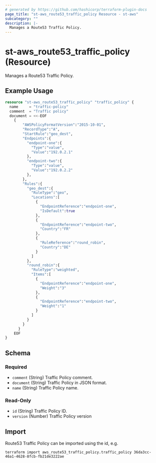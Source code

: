 ```yaml
---
# generated by https://github.com/hashicorp/terraform-plugin-docs
page_title: "st-aws_route53_traffic_policy Resource - st-aws"
subcategory: ""
description: |-
  Manages a Route53 Traffic Policy.
---
```


# st-aws_route53_traffic_policy (Resource)

Manages a Route53 Traffic Policy.

## Example Usage

```terraform
resource "st-aws_route53_traffic_policy" "traffic_policy" {
  name     = "traffic-policy"
  comment  = "Traffic policy"
  document = <<-EOF
	{
		"AWSPolicyFormatVersion":"2015-10-01",
		"RecordType":"A",
		"StartRule":"geo_dest",
		"Endpoints":{
		  "endpoint-one":{
			"Type":"value",
			"Value":"192.0.2.1"
		  },
		  "endpoint-two":{
			"Type":"value",
			"Value":"192.0.2.2"
		  },
		},
		"Rules":{
		  "geo_dest":{
			"RuleType":"geo",
			"Locations":[
			  {
				"EndpointReference":"endpoint-one",
				"IsDefault":true
			  },
			  {
				"EndpointReference":"endpoint-two",
				"Country":"FR"
			  },
			  {
				"RuleReference":"round_robin",
				"Country":"DE"
			  }
			]
		  },
		  "round_robin":{
			"RuleType":"weighted",
			"Items":[
			  {
				"EndpointReference":"endpoint-one",
				"Weight":"3"
			  },
			  {
				"EndpointReference":"endpoint-two",
				"Weight":"1"
			  }
			]
		  }
		}
	  }
    EOF
}
```

<!-- schema generated by tfplugindocs -->
## Schema

### Required

- `comment` (String) Traffic Policy comment.
- `document` (String) Traffic Policy in JSON format.
- `name` (String) Traffic Policy name.

### Read-Only

- `id` (String) Traffic Policy ID.
- `version` (Number) Traffic Policy version

## Import

Route53 Traffic Policy can be imported using the id, e.g.

```
terraform import aws_route53_traffic_policy.traffic_policy 36da3cc-46a1-4628-8fcb-fb21de3222ae
```


